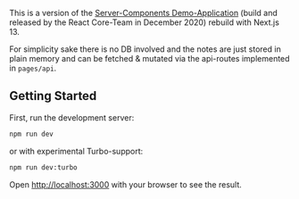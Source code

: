This is a version of the [Server-Components Demo-Application](https://github.com/reactjs/server-components-demo) (build and released by the React Core-Team in December 2020) rebuild with Next.js 13.

For simplicity sake there is no DB involved and the notes are just stored in plain memory and can be fetched & mutated via the api-routes implemented in `pages/api`.

## Getting Started

First, run the development server:

```bash
npm run dev
```

or with experimental Turbo-support:

```bash
npm run dev:turbo
```


Open [http://localhost:3000](http://localhost:3000) with your browser to see the result.

